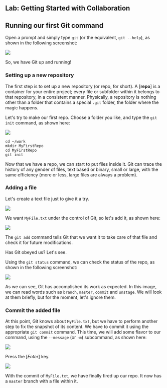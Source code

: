 Lab: Getting Started with Collaboration
---------------------------------------

Running our first Git command
-----------------------------

Open a prompt and simply type `git` (or the equivalent, `git --help`), as shown in the following screenshot:


![](./images/B04149_01_03.jpg)


So, we have Git up and running!

### Setting up a new repository

The first step is to set up a new repository (or
repo, for short). A [**repo**]  is a
container for your entire project; every file or subfolder within it
belongs to that repository, in a consistent manner. Physically, a
repository is nothing other than a folder that contains a special
`.git` folder, the folder where the magic happens.

Let\'s try to make our first repo. Choose a folder you like, and type
the `git init` command, as shown here:


![](./images/B04149_01_04.jpg)

```
cd ~/work
mkdir MyFirstRepo
cd MyFirstRepo
git init
```

Now that we have a repo, we can start to put files
inside it. Git can trace the history of any gender of files, text based
or binary, small or large, with the same efficiency (more or less, large
files are always a problem).

### Adding a file

Let\'s create a text file just to give it a try.


![](./images/B04149_01_06.jpg)


We want `MyFile.txt` under the control
of Git, so let\'s add it, as shown here:


![](./images/B04149_01_07.jpg)


The `git add` command tells Git that we want it to take care
of that file and check it for future modifications.

Has Git obeyed us? Let\'s see.

Using the `git status` command, we can check the status of the
repo, as shown in the following screenshot:


![](./images/B04149_01_08.jpg)


As we can see, Git has accomplished its work as
expected. In this image, we can read words such as `branch`,
`master`, `commit` and `unstage`. We will
look at them briefly, but for the moment, let\'s ignore them.

### Commit the added file

At this point, Git knows about
`MyFile.txt`, but we have to perform another step to fix the
snapshot of its content. We have to commit it using the appropriate
`git commit` command. This time, we will add some flavor to
our command, using the `--message` (or `-m`)
subcommand, as shown here:


![](./images/B04149_01_09.jpg)


Press the [*Enter*] key.

![](./images/B04149_01_10.jpg)

With the commit of `MyFile.txt`, we have finally fired up our
repo. It now has a `master` branch with a file within it.
